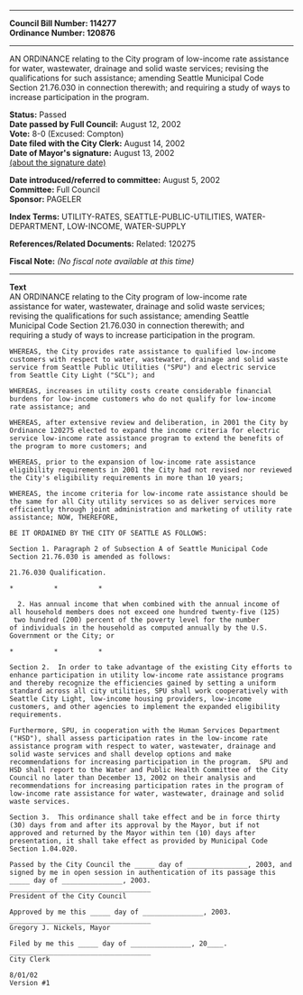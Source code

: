 * * * * *  
  
**Council Bill Number: [](#h0)[](#h2)114277**   
**Ordinance Number: 120876**  
  
* * * * *  
  
AN ORDINANCE relating to the City program of low-income rate assistance for water, wastewater, drainage and solid waste services; revising the qualifications for such assistance; amending Seattle Municipal Code Section 21.76.030 in connection therewith; and requiring a study of ways to increase participation in the program.  
  
**Status:** Passed   
**Date passed by Full Council:** August 12, 2002   
**Vote:** 8-0 (Excused: Compton)   
**Date filed with the City Clerk:** August 14, 2002   
**Date of Mayor's signature:** August 13, 2002   
[(about the signature date)](/~public/approvaldate.htm)   
  
  
**Date introduced/referred to committee:** August 5, 2002   
**Committee:** Full Council   
**Sponsor:** PAGELER   
  
**Index Terms:** UTILITY-RATES, SEATTLE-PUBLIC-UTILITIES, WATER-DEPARTMENT, LOW-INCOME, WATER-SUPPLY  
  
**References/Related Documents:** Related: 120275  
  
**Fiscal Note:** *(No fiscal note available at this time)*  
  
* * * * *  
  
**Text**  
    AN ORDINANCE relating to the City program of low-income rate  
    assistance for water, wastewater, drainage and solid waste services;  
    revising the qualifications for such assistance;  amending Seattle  
    Municipal Code Section 21.76.030 in connection therewith; and  
    requiring a study of ways to increase participation in the program.  
  
    WHEREAS, the City provides rate assistance to qualified low-income  
    customers with respect to water, wastewater, drainage and solid waste  
    service from Seattle Public Utilities ("SPU") and electric service  
    from Seattle City Light ("SCL"); and  
  
    WHEREAS, increases in utility costs create considerable financial  
    burdens for low-income customers who do not qualify for low-income  
    rate assistance; and  
  
    WHEREAS, after extensive review and deliberation, in 2001 the City by  
    Ordinance 120275 elected to expand the income criteria for electric  
    service low-income rate assistance program to extend the benefits of  
    the program to more customers; and  
  
    WHEREAS, prior to the expansion of low-income rate assistance  
    eligibility requirements in 2001 the City had not revised nor reviewed  
    the City's eligibility requirements in more than 10 years;  
  
    WHEREAS, the income criteria for low-income rate assistance should be  
    the same for all City utility services so as deliver services more  
    efficiently through joint administration and marketing of utility rate  
    assistance; NOW, THEREFORE,  
  
    BE IT ORDAINED BY THE CITY OF SEATTLE AS FOLLOWS:  
  
    Section 1. Paragraph 2 of Subsection A of Seattle Municipal Code  
    Section 21.76.030 is amended as follows:  
  
    21.76.030 Qualification.  
  
    *          *          *  
  
      2. Has annual income that when combined with the annual income of  
    all household members does not exceed one hundred twenty-five (125)  
     two hundred (200) percent of the poverty level for the number  
    of individuals in the household as computed annually by the U.S.  
    Government or the City; or  
  
    *          *          *  
  
    Section 2.  In order to take advantage of the existing City efforts to  
    enhance participation in utility low-income rate assistance programs  
    and thereby recognize the efficiencies gained by setting a uniform  
    standard across all city utilities, SPU shall work cooperatively with  
    Seattle City Light, low-income housing providers, low-income  
    customers, and other agencies to implement the expanded eligibility  
    requirements.  
  
    Furthermore, SPU, in cooperation with the Human Services Department  
    ("HSD"), shall assess participation rates in the low-income rate  
    assistance program with respect to water, wastewater, drainage and  
    solid waste services and shall develop options and make  
    recommendations for increasing participation in the program.  SPU and  
    HSD shall report to the Water and Public Health Committee of the City  
    Council no later than December 13, 2002 on their analysis and  
    recommendations for increasing participation rates in the program of  
    low-income rate assistance for water, wastewater, drainage and solid  
    waste services.  
  
    Section 3.  This ordinance shall take effect and be in force thirty  
    (30) days from and after its approval by the Mayor, but if not  
    approved and returned by the Mayor within ten (10) days after  
    presentation, it shall take effect as provided by Municipal Code  
    Section 1.04.020.  
  
    Passed by the City Council the _____ day of _______________, 2003, and  
    signed by me in open session in authentication of its passage this  
    _____ day of _______________, 2003.  
    ___________________________________  
    President of the City Council  
  
    Approved by me this _____ day of _______________, 2003.  
    ___________________________________  
    Gregory J. Nickels, Mayor  
  
    Filed by me this _____ day of _______________, 20____.  
    ___________________________________  
    City Clerk  
  
    8/01/02  
    Version #1  
